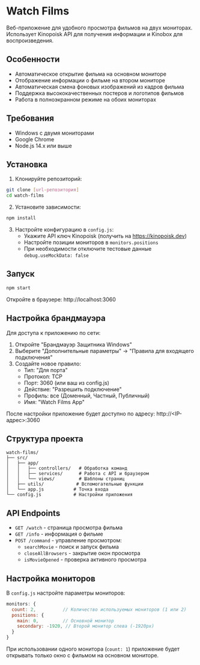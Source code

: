# Watch Films

Веб-приложение для удобного просмотра фильмов на двух мониторах. Использует Kinopoisk API для получения информации и Kinobox для воспроизведения.

## Особенности

- Автоматическое открытие фильма на основном мониторе
- Отображение информации о фильме на втором мониторе
- Автоматическая смена фоновых изображений из кадров фильма
- Поддержка высококачественных постеров и логотипов фильмов
- Работа в полноэкранном режиме на обоих мониторах

## Требования

- Windows с двумя мониторами
- Google Chrome
- Node.js 14.x или выше

## Установка

1. Клонируйте репозиторий:

```bash
git clone [url-репозитория]
cd watch-films
```

2. Установите зависимости:

```bash
npm install
```

3. Настройте конфигурацию в `config.js`:
   - Укажите API ключ Kinopoisk (получить на https://kinopoisk.dev)
   - Настройте позиции мониторов в `monitors.positions`
   - При необходимости отключите тестовые данные `debug.useMockData: false`

## Запуск

```bash
npm start
```

Откройте в браузере: http://localhost:3060

## Настройка брандмауэра

Для доступа к приложению по сети:

1. Откройте "Брандмауэр Защитника Windows"
2. Выберите "Дополнительные параметры" → "Правила для входящего подключения"
3. Создайте новое правило:
   - Тип: "Для порта"
   - Протокол: TCP
   - Порт: 3060 (или ваш из config.js)
   - Действие: "Разрешить подключение"
   - Профиль: все (Доменный, Частный, Публичный)
   - Имя: "Watch Films App"

После настройки приложение будет доступно по адресу: http://<IP-адрес>:3060

## Структура проекта

```
watch-films/
├── src/
│   ├── app/
│   │   ├── controllers/   # Обработка команд
│   │   ├── services/      # Работа с API и браузером
│   │   └── views/         # Шаблоны страниц
│   ├── utils/            # Вспомогательные функции
│   └── app.js           # Точка входа
└── config.js            # Настройки приложения
```

## API Endpoints

- `GET /watch` - страница просмотра фильма
- `GET /info` - информация о фильме
- `POST /command` - управление просмотром:
  - `searchMovie` - поиск и запуск фильма
  - `closeAllBrowsers` - закрытие окон просмотра
  - `isMovieOpened` - проверка активного просмотра

## Настройка мониторов

В `config.js` настройте параметры мониторов:

```js
monitors: {
  count: 2,          // Количество используемых мониторов (1 или 2)
  positions: {
    main: 0,         // Основной монитор
    secondary: -1920, // Второй монитор слева (-1920px)
  }
}
```

При использовании одного монитора (`count: 1`) приложение будет открывать
только окно с фильмом на основном мониторе.
